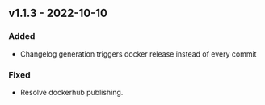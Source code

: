 ## v1.1.3 - 2022-10-10

### Added

- Changelog generation triggers docker release instead of every commit

### Fixed

- Resolve dockerhub publishing.
